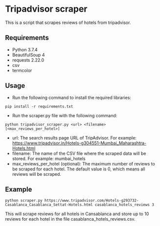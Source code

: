 # Tripadvisor scraper

This is a script that scrapes reviews of hotels from tripadvisor.

## Requirements

- Python 3.7.4
- BeautifulSoup 4
- requests 2.22.0
- csv
- termcolor

## Usage

- Run the following command to install the required libraries:

```
pip install -r requirements.txt
```

- Run the scraper.py file with the following command:

```
python tripadvisor_scraper.py <url> <filename> [<max_reviews_per_hotel>]
```

* url: The search results page URL of TripAdvisor. For example: https://www.tripadvisor.in/Hotels-g304551-Mumbai_Maharashtra-Hotels.html
* filename: The name of the CSV file where the scraped data will be stored. For example: mumbai_hotels
* max_reviews_per_hotel (optional): The maximum number of reviews to be scraped for each hotel. The default value is 0, which means all reviews will be scraped.

## Example

```
python scraper.py https://www.tripadvisor.com/Hotels-g293732-Casablanca_Casablanca_Settat-Hotels.html casablanca_hotels_reviews 3
```

This will scrape reviews for all hotels in Cansablanca and store up to 10 reviews for each hotel in the file casablanca_hotels_reviews.csv.
